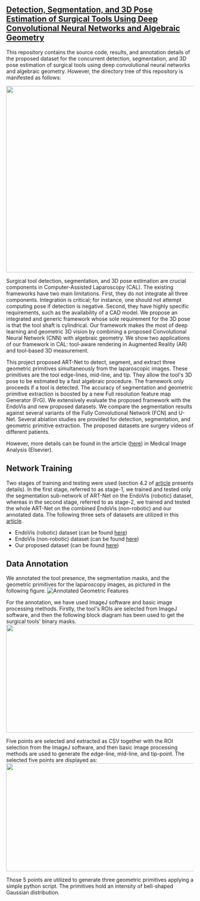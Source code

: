 ## [Detection, Segmentation, and 3D Pose Estimation of Surgical Tools Using Deep Convolutional Neural Networks and Algebraic Geometry](http://github.com)

This repository contains the source code, results, and annotation details of the proposed dataset for the concurrent detection, segmentation, and 3D pose estimation of surgical tools using deep convolutional neural networks and algebraic geometry. However, the directory tree of this repository is manifested as follows:

<img src="https://user-images.githubusercontent.com/32570071/106894583-5dc58080-6719-11eb-8209-8ad723994d10.png" width="750" height="500" />

Surgical tool detection, segmentation, and 3D pose estimation are crucial components in Computer-Assisted Laparoscopy (CAL). The existing frameworks have two main limitations. First, they do not integrate all three components. Integration is critical; for instance, one should not attempt computing pose if detection is negative. Second, they have highly specific requirements, such as the availability of a CAD model. We propose an integrated and generic framework whose sole requirement for the 3D pose is that the tool shaft is cylindrical. Our framework makes the most of deep learning and geometric 3D vision by combining a proposed Convolutional Neural Network (CNN) with algebraic geometry.
We show two applications of our framework in CAL: tool-aware rendering in Augmented Reality (AR) and tool-based 3D measurement.

This project proposed ART-Net to detect, segment, and extract three geometric primitives simultaneously from the laparoscopic images. 
These primitives are the tool edge-lines, mid-line, and tip. They allow the tool's 3D pose to be estimated by a fast algebraic procedure. The framework only proceeds if a tool is detected. The accuracy of segmentation and geometric primitive extraction is boosted by a new Full resolution feature map Generator (FrG). We extensively evaluate the proposed framework with the  EndoVis and new proposed datasets. 
We compare the segmentation results against several variants of the Fully Convolutional Network (FCN) and U-Net. Several ablation studies are provided for detection, segmentation, and geometric primitive extraction.
The proposed datasets are surgery videos of different patients.

However, more details can be found in the article ([here](http://github.com)) in Medical Image Analysis (Elsevier).  

## Network Training
Two stages of training and testing were used (section 4.2 of [article](http://github.com) presents details). In the first stage, referred to as stage-1, we trained and tested only the segmentation sub-network of ART-Net on the EndoVis (robotic) dataset, whereas in the second stage, referred to as stage-2, we trained and tested the whole ART-Net on the combined EndoVis (non-robotic) and our annotated data.
The following three sets of datasets are utilized in this [article](http://github.com). 

* EndoVis (robotic) dataset (can be found [here](https://endovissub-instrument.grand-challenge.org/Data/))
* EndoVis (non-robotic) dataset (can be found [here](https://endovissub-instrument.grand-challenge.org/Data/))
* Our proposed dataset (can be found [here](https://forms.gle/BhavnSx55fa8zocj9))

## Data Annotation 
We annotated the tool presence, the segmentation masks, and the geometric primitives for the laparoscopy images, as pictured in the following figure. 
![Annotated Geometric Features](https://user-images.githubusercontent.com/32570071/58099671-6b04a980-7bdc-11e9-83b4-c680de96beba.png)

For the annotation, we have used ImageJ software and basic image processing methods. Firstly, the tool's ROIs are selected from ImageJ software, and then the following block diagram has been used to get the surgical tools' binary masks.
<img src="https://user-images.githubusercontent.com/32570071/58098941-dc435d00-7bda-11e9-8845-1f16a9945198.JPG" width="700" height="290" />

Five points are selected and extracted as CSV together with the ROI selection from the ImageJ software, and then basic image processing methods are used to generate the edge-line, mid-line, and tip-point. The selected five points are displayed as:
<img src="https://user-images.githubusercontent.com/32570071/58100378-ce430b80-7bdd-11e9-93bd-b573ca924951.jpg" width="700" height="290" />

Those 5 points are utilized to generate three geometric primitives applying a simple python script. The primitives hold an intensity of bell-shaped Gaussian distribution.  

